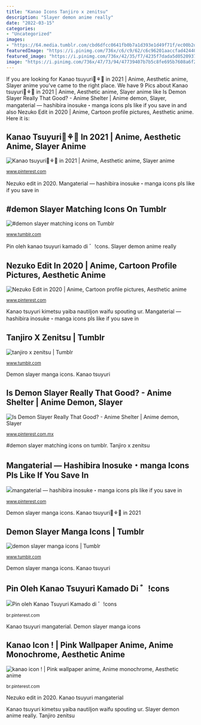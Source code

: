 ```yaml
---
title: "Kanao Icons Tanjiro x zenitsu"
description: "Slayer demon anime really"
date: "2022-03-15"
categories:
- "Uncategorized"
images:
- "https://64.media.tumblr.com/cbd6dfcc0641fb0b7a1d393e1d49f71f/ec00b2de449a6e5d-b4/s400x600/85cd45eb5be2da24981e4d0dd464c267d2649f6c.jpg"
featuredImage: "https://i.pinimg.com/736x/c6/c9/62/c6c96201aaccfad424403dc439c27105.jpg"
featured_image: "https://i.pinimg.com/736x/42/35/f7/4235f7dada5d05209378b87dfcfbf3f2.jpg"
image: "https://i.pinimg.com/736x/47/73/94/47739407b7b5c8fe695b7608a6f25e06.jpg"
---
```


If you are looking for Kanao tsuyuri🍃⚘🦋 in 2021 | Anime, Aesthetic anime, Slayer anime you've came to the right place. We have 9 Pics about Kanao tsuyuri🍃⚘🦋 in 2021 | Anime, Aesthetic anime, Slayer anime like Is Demon Slayer Really That Good? - Anime Shelter | Anime demon, Slayer, mangaterial — hashibira inosuke・manga icons pls like if you save in and also Nezuko Edit in 2020 | Anime, Cartoon profile pictures, Aesthetic anime. Here it is:

## Kanao Tsuyuri🍃⚘🦋 In 2021 | Anime, Aesthetic Anime, Slayer Anime

![Kanao tsuyuri🍃⚘🦋 in 2021 | Anime, Aesthetic anime, Slayer anime](https://i.pinimg.com/736x/a4/cf/8b/a4cf8b3f31acd10afed5e4411df6b43f.jpg "Tanjiro zenitsu")

<small>www.pinterest.com</small>

Nezuko edit in 2020. Mangaterial — hashibira inosuke・manga icons pls like if you save in

## #demon Slayer Matching Icons On Tumblr

![#demon slayer matching icons on Tumblr](https://64.media.tumblr.com/e606a149fb17e98a4ebb0428e74e3792/8812eb7cbf353c5e-3e/s640x960/0feb93f3ba96f775ec019b4b1cb8cb5d6d525046.jpg "Tanjiro zenitsu")

<small>www.tumblr.com</small>

Pin oleh kanao tsuyuri kamado di ゛!cons. Slayer demon anime really

## Nezuko Edit In 2020 | Anime, Cartoon Profile Pictures, Aesthetic Anime

![Nezuko Edit in 2020 | Anime, Cartoon profile pictures, Aesthetic anime](https://i.pinimg.com/736x/c6/c9/62/c6c96201aaccfad424403dc439c27105.jpg "Nezuko edit in 2020")

<small>www.pinterest.com</small>

Kanao tsuyuri kimetsu yaiba nautiljon waifu spouting ur. Mangaterial — hashibira inosuke・manga icons pls like if you save in

## Tanjiro X Zenitsu | Tumblr

![tanjiro x zenitsu | Tumblr](https://64.media.tumblr.com/cbd6dfcc0641fb0b7a1d393e1d49f71f/ec00b2de449a6e5d-b4/s400x600/85cd45eb5be2da24981e4d0dd464c267d2649f6c.jpg "Pin oleh kanao tsuyuri kamado di ゛!cons")

<small>www.tumblr.com</small>

Demon slayer manga icons. Kanao tsuyuri

## Is Demon Slayer Really That Good? - Anime Shelter | Anime Demon, Slayer

![Is Demon Slayer Really That Good? - Anime Shelter | Anime demon, Slayer](https://i.pinimg.com/736x/0c/97/2d/0c972dbc58d4a142c2d12d59bd89e4fa.jpg "Kanao icon !")

<small>www.pinterest.com.mx</small>

#demon slayer matching icons on tumblr. Tanjiro x zenitsu

## Mangaterial — Hashibira Inosuke・manga Icons Pls Like If You Save In

![mangaterial — hashibira inosuke・manga icons pls like if you save in](https://i.pinimg.com/736x/47/73/94/47739407b7b5c8fe695b7608a6f25e06.jpg "Kanao tsuyuri")

<small>www.pinterest.com</small>

Demon slayer manga icons. Kanao tsuyuri🍃⚘🦋 in 2021

## Demon Slayer Manga Icons | Tumblr

![demon slayer manga icons | Tumblr](https://66.media.tumblr.com/0d64da1846db494352c264481d61cbd3/tumblr_prebs79XMu1wttqv2_1280.jpg "Pfp kanao tsuyuri kamado")

<small>www.tumblr.com</small>

Demon slayer manga icons. Kanao tsuyuri

## Pin Oleh Kanao Tsuyuri Kamado Di ゛!cons

![Pin oleh Kanao Tsuyuri Kamado di ゛!cons](https://i.pinimg.com/736x/42/35/f7/4235f7dada5d05209378b87dfcfbf3f2.jpg "Mangaterial — hashibira inosuke・manga icons pls like if you save in")

<small>br.pinterest.com</small>

Kanao tsuyuri mangaterial. Demon slayer manga icons

## Kanao Icon ! | Pink Wallpaper Anime, Anime Monochrome, Aesthetic Anime

![kanao icon ! | Pink wallpaper anime, Anime monochrome, Aesthetic anime](https://i.pinimg.com/736x/86/10/53/861053bd1fc39310b01d4299b9da654d.jpg "Pin oleh kanao tsuyuri kamado di ゛!cons")

<small>br.pinterest.com</small>

Nezuko edit in 2020. Kanao tsuyuri mangaterial

Kanao tsuyuri kimetsu yaiba nautiljon waifu spouting ur. Slayer demon anime really. Tanjiro zenitsu
